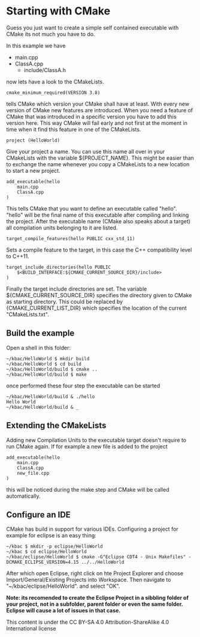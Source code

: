 # Starting with CMake

Guess you just want to create a simple self contained executable with CMake its not much you have to do.

In this example we have

* main.cpp
* ClassA.cpp
    * include/ClassA.h
 
now lets have a look to the CMakeLists.

    cmake_minimum_required(VERSION 3.8)

tells CMake which version your CMake shall have at least. With every new version of CMake new features are introduced. When you need a feature of
CMake that was introduced in a specific version you have to add this version here. This way CMake will fail early and not first at the
moment in time when it find this feature in one of the CMakeLists. 

    project (HelloWorld)
    
Give your project a name. You can use this name all over in your CMakeLists with the variable ${PROJECT_NAME}. This might be easier
than to exchange the name whenever you copy a CMakeLists to a new location to start a new project.

    add_executable(hello
        main.cpp
        ClassA.cpp
    ) 

This tells CMake that you want to define an executable called "hello". "hello" will be the final name of this executable after compiling and linking the project. After the executable name (CMake also speaks about a target) all compilation units belonging to it are listed. 

    target_compile_features(hello PUBLIC cxx_std_11)
    
Sets a compile feature to the target, in this case the C++ compatibility level to C++11.

    target_include_directories(hello PUBLIC 
        $<BUILD_INTERFACE:${CMAKE_CURRENT_SOURCE_DIR}/include>
    )

Finally the target include directories are set. The variable ${CMAKE_CURRENT_SOURCE_DIR} specifies the directory given to CMake as starting directory. This could be replaced by {CMAKE_CURRENT_LIST_DIR} which specifies the location of the current "CMakeLists.txt".

## Build the example

Open a shell in this folder:

    ~/kbac/HelloWorld $ mkdir build
    ~/kbac/HelloWorld $ cd build
    ~/kbac/HelloWorld/build $ cmake ..
    ~/kbac/HelloWorld/build $ make
    
once performed these four step the executable can be started

    ~/kbac/HelloWorld/build & ./hello
    Hello World
    ~/kbac/HelloWorld/build & _

## Extending the CMakeLists

Adding new Compilation Units to the executable target doesn't require to run CMake again. If for example a new file is added to the project 

    add_executable(hello
        main.cpp
        ClassA.cpp
        new_file.cpp
    ) 

this will be noticed during the make step and CMake will be called automatically.

## Configure an IDE

CMake has build in support for various IDEs. Configuring a project for example for eclipse is an easy thing:

    ~/kbac $ mkdir -p eclipse/HelloWorld
    ~/kbac $ cd eclipse/HelloWorld
    ~/kbac/eclipse/HelloWorld $ cmake -G"Eclipse CDT4 - Unix Makefiles" -DCMAKE_ECLIPSE_VERSION=4.15 ../../HelloWorld
    
After which open Eclipse, right click on hte Project Explorer and choose Import/General/Existing Projects into Workspace. Then navigate to "~/kbac/eclipse/HelloWorld". and select "OK".

**Note: its recomended to create the Eclipse Project in a sibbling folder of your project, not in a subfolder, parent folder or even the same folder. Eclipse will cause a lot of issues in that case.** 

This content is under the  CC BY-SA 4.0 Attribution-ShareAlike 4.0 International license 